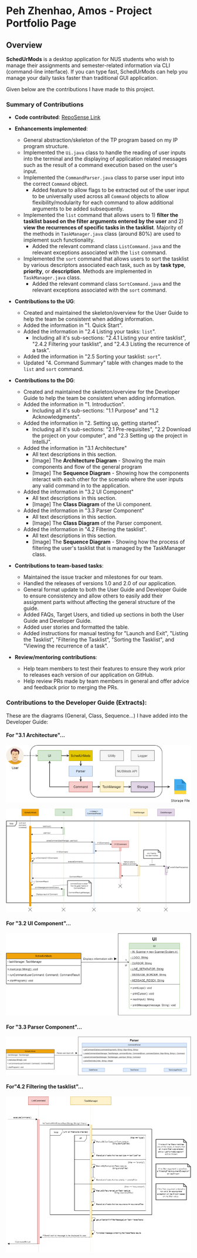 # Peh Zhenhao, Amos - Project Portfolio Page

## Overview
**SchedUrMods** is a desktop application for NUS students who wish to manage their assignments 
and semester-related information via CLI (command-line interface). If you can type fast, SchedUrMods 
can help you manage your daily tasks faster than traditional GUI application.

Given below are the contributions I have made to this project.

### Summary of Contributions
- **Code contributed**: [RepoSense Link](https://nus-cs2113-ay2122s1.github.io/tp-dashboard/?search=apzh&sort=groupTitle&sortWithin=title&timeframe=commit&mergegroup=&groupSelect=groupByRepos&breakdown=true&checkedFileTypes=docs~functional-code~test-code~other&since=2021-09-25&tabOpen=true&tabType=authorship&tabAuthor=APZH&tabRepo=AY2122S1-CS2113T-W13-3%2Ftp%5Bmaster%5D&authorshipIsMergeGroup=false&authorshipFileTypes=docs~functional-code~test-code&authorshipIsBinaryFileTypeChecked=false)


- **Enhancements implemented**:
  - General abstraction/skeleton of the TP program based on my IP program structure.
  - Implemented the `Ui.java` class to handle the reading of user inputs into the terminal and the displaying of 
  application related messages such as the result of a command execution based on the user's input.
  - Implemented the `CommandParser.java` class to parse user input into the correct `Command` object.
    - Added feature to allow flags to be extracted out of the user input to be universally used across all
    `Command` objects to allow flexibility/modularity for each command to allow additional arguments to be added subsequently.
  - Implemented the `list` command that allows users to 1) **filter the tasklist based on the filter arguments entered by the user** 
  and 2) **view the recurrences of specific tasks in the tasklist**. Majority of the methods in `TaskManager.java` class (around 80%) 
  are used to implement such functionality.
    - Added the relevant command class `ListCommand.java` and the relevant exceptions associated with the `list` command.
  - Implemented the `sort` command that allows users to sort the tasklist by various descriptors associated each task, 
  such as by **task type**, **priority**, or **description**. Methods are implemented in `TaskManager.java` class.
    - Added the relevant command class `SortCommand.java` and the relevant exceptions associated with the `sort` command.
    

- **Contributions to the UG**:
  - Created and maintained the skeleton/overview for the User Guide to help the team be consistent when adding information.
  - Added the information in "1. Quick Start".
  - Added the information in "2.4 Listing your tasks: `list`".
    - Including all it's sub-sections: "2.4.1 Listing your entire tasklist", "2.4.2 Filtering your tasklist", and
      "2.4.3 Listing the recurrence of a task".
  - Added the information in "2.5 Sorting your tasklist: `sort`".
  - Updated "4. Command Summary" table with changes made to the `list` and `sort` command.
  

- **Contributions to the DG**:
  - Created and maintained the skeleton/overview for the Developer Guide to help the team be consistent when adding information.
  - Added the information in "1. Introduction".
    - Including all it's sub-sections: "1.1 Purpose" and "1.2 Acknowledgments".
  - Added the information in "2. Setting up, getting started".
    - Including all it's sub-sections: "2.1 Pre-requisites", "2.2 Download the project on your computer", and "2.3 Setting up the project in IntelliJ".
  - Added the information in "3.1 Architecture"
    - All text descriptions in this section.
    - [Image] The **Architecture Diagram** - Showing the main components and flow of the general program
    - [Image] The **Sequence Diagram** - Showing how the components interact with each other for the scenario 
    where the user inputs any valid command in to the application. 
  - Added the information in "3.2 UI Component"
    - All text descriptions in this section.
    - [Image] The **Class Diagram** of the Ui component.
  - Added the information in "3.3 Parser Component"
    - All text descriptions in this section.
    - [Image] The **Class Diagram** of the Parser component.
  - Added the information in "4.2 Filtering the tasklist".
    - All text descriptions in this section.
    - [Image] The **Sequence Diagram** - Showing how the process of filtering the user's tasklist that is managed 
    by the TaskManager class.


- **Contributions to team-based tasks**:
  - Maintained the issue tracker and milestones for our team.
  - Handled the releases of versions 1.0 and 2.0 of our application.
  - General format update to both the User Guide and Developer Guide to ensure consistency and allow others to easily
  add their assignment parts without affecting the general structure of the guide.
  - Added FAQs, Target Users, and tidied up sections in both the User Guide and Developer Guide.
  - Added user stories and formatted the table.
  - Added instructions for manual testing for "Launch and Exit", "Listing the Tasklist", "Filtering the Tasklist", "Sorting the Tasklist", 
  and "Viewing the recurrence of a task".
  

- **Review/mentoring contributions**:
  - Help team members to test their features to ensure they work prior to releases each version of our application on GitHub.
  - Help review PRs made by team members in general and offer advice and feedback prior to merging the PRs.

### Contributions to the Developer Guide (Extracts):

These are the diagrams (General, Class, Sequence...) I have added into the Developer Guide:

#### For "3.1 Architecture"...
<p align="center">
    <img src="../images/AmosUMLDiagrams/Architecture.png">
</p>

<p align="center">
    <img src="../images/AmosUMLDiagrams/SD_ValidInput.png">
</p>

#### For "3.2 UI Component"...
<p align="center">
    <img src="../images/AmosUMLDiagrams/CD_UIComponent.png">
</p>

#### For "3.3 Parser Component"...
<p align="center">
    <img src="../images/AmosUMLDiagrams/CD_ParserComponent.png">
</p>

#### For"4.2 Filtering the tasklist"...
<p align="center">
    <img src="../images/AmosUMLDiagrams/SD_FilteringTasklist.png">
</p>

